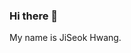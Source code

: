 ### Hi there 👋

My name is JiSeok Hwang.

<!--
**circlemonkey/circlemonkey** is a ✨ _special_ ✨ repository because its `README.md` (this file) appears on your GitHub profile.

Here are some ideas to get you started:

- 🔭 I’m currently working on ...
- 🌱 I’m currently learning ...
- 👯 I’m looking to collaborate on ...
- 🤔 I’m looking for help with ...
- 💬 Ask me about ...
- 📫 How to reach me: ...
- 😄 Pronouns: ...
- ⚡ Fun fact: ...
-->

<!--
# 강조(Emphasis)
<br>줄바꿈
_이텔릭_
**두껍게**  
**_이텔릭 + 두껍게_**  
~~취소선~~  
<u>밑줄</u>

# 목록(List)
1. 순서가 필요한 목록 => 1
1. 순서가 필요한 목록 => 2
1. 순서가 필요한 목록 => 3
    1. 순서가 필요한 목록 => 1 (들여쓰기 두번)
    1. 순서가 필요한 목록 => 2 (들여쓰기 두번)
1. 순서가 필요한 목록 => 4
- 순서가 필요하지 않은 목록 => º
- 순서가 필요하지 않은 목록 => º
- 순서가 필요하지 않은 목록 => º
- 순서가 필요하지 않은 목록 => º

# 링크(Links)
<a href="https://google.com">GOOGLE</a>
[GOOGLE](https://google.com)
<a href="https://naver.com" title="NAVER로 이동!">NAVER</a>
[NAVER]((https://naver.com "NAVER로 이동!")

# 이미지(Images)
![텍스트](이미지주소) => 이미지를 삽입
[![텍스트](이미지주소)](링크주소) => 이미지 삽입 + 이미지에 링크도 삽입

# 인용문, 코드 강조
> => 인용문 : >와 띄어쓰기

# 인용문의 중첩
> 
>> 
>>> 

# 인라인 코드 강조
CSS에서 background 혹은 background-image 속성으로 요소에 배경이미지를 삽입
`강조할 인라인`

# 블록 코드 강조
```html
<a href="https://www.google.com" target="_blank">GOOGLE</a>
```
html 대신 javascript, python, bash, plaintext 등 사용 가능

# 표
position 속성
값 | 의미 | 기본값
--|:--:|--|
static|기준 없음|O
relative|요소 자신|X
absolute|위치 상 부모 요소|X
fixed|뷰포트|X
:--: => 가운데 정렬
--: => 오른쪽 정렬

# 수평선
---
***
___
-->
